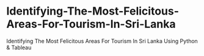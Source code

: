 # Identifying-The-Most-Felicitous-Areas-For-Tourism-In-Sri-Lanka
Identifying The Most Felicitous Areas For Tourism In Sri Lanka Using Python &amp; Tableau
